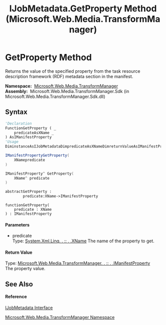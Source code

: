﻿---
title: IJobMetadata.GetProperty Method  (Microsoft.Web.Media.TransformManager)
TOCTitle: GetProperty Method
ms:assetid: M:Microsoft.Web.Media.TransformManager.IJobMetadata.GetProperty(System.Xml.Linq.XName)
ms:mtpsurl: https://msdn.microsoft.com/en-us/library/microsoft.web.media.transformmanager.ijobmetadata.getproperty(v=VS.90)
ms:contentKeyID: 35521090
ms.date: 06/14/2012
mtps_version: v=VS.90
f1_keywords:
- Microsoft.Web.Media.TransformManager.IJobMetadata.GetProperty
dev_langs:
- CSharp
- JScript
- VB
- FSharp
- c++
api_location:
- Microsoft.Web.Media.TransformManager.Sdk.dll
api_name:
- Microsoft.Web.Media.TransformManager.IJobMetadata.GetProperty
api_type:
- Managed
topic_type:
- apiref
- kbSyntax
product_family_name: VS
ROBOTS: INDEX,FOLLOW
---

# GetProperty Method

Returns the value of the specified property from the task resource description framework (RDF) metadata section in the manifest.

**Namespace:**  [Microsoft.Web.Media.TransformManager](microsoft-web-media-transformmanager-namespace.md)  
**Assembly:**  Microsoft.Web.Media.TransformManager.Sdk (in Microsoft.Web.Media.TransformManager.Sdk.dll)

## Syntax

``` vb
'Declaration
FunctionGetProperty ( _
    predicateAsXName _
) AsIManifestProperty
'Usage
DiminstanceAsIJobMetadataDimpredicateAsXNameDimreturnValueAsIManifestPropertyreturnValue = instance.GetProperty(predicate)
```

``` csharp
IManifestPropertyGetProperty(
    XNamepredicate
)
```

``` c++
IManifestProperty^ GetProperty(
    XName^ predicate
)
```

``` fsharp
abstractGetProperty : 
        predicate:XName->IManifestProperty
```

``` jscript
functionGetProperty(
    predicate : XName
) : IManifestProperty
```

#### Parameters

  - predicate  
    Type: [System.Xml.Linq. . :: . .XName](https://msdn.microsoft.com/en-us/library/bb347810\(v=vs.90\))  
    The name of the property to get.  

#### Return Value

Type: [Microsoft.Web.Media.TransformManager. . :: . .IManifestProperty](imanifestproperty-interface-microsoft-web-media-transformmanager.md)  
The property value.  

## See Also

#### Reference

[IJobMetadata Interface](ijobmetadata-interface-microsoft-web-media-transformmanager.md)

[Microsoft.Web.Media.TransformManager Namespace](microsoft-web-media-transformmanager-namespace.md)

